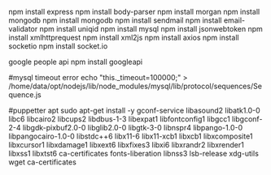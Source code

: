 npm install express
npm install body-parser
npm install morgan
npm install mongodb
npm install mongodb
npm install sendmail
npm install email-validator
npm install uniqid
npm install mysql
npm install jsonwebtoken
npm install xmlhttprequest
npm install xml2js
npm install axios
npm install socketio
npm install socket.io

google people api
npm install googleapi


#mysql timeout error
echo "this._timeout=100000;" > /home/data/opt/nodejs/lib/node_modules/mysql/lib/protocol/sequences/Sequence.js

#puppetter apt
sudo apt-get install -y gconf-service libasound2 libatk1.0-0 libc6 libcairo2 libcups2 libdbus-1-3 libexpat1 libfontconfig1 libgcc1 libgconf-2-4 libgdk-pixbuf2.0-0 libglib2.0-0 libgtk-3-0 libnspr4 libpango-1.0-0 libpangocairo-1.0-0 libstdc++6 libx11-6 libx11-xcb1 libxcb1 libxcomposite1 libxcursor1 libxdamage1 libxext6 libxfixes3 libxi6 libxrandr2 libxrender1 libxss1 libxtst6 ca-certificates fonts-liberation libnss3 lsb-release xdg-utils wget ca-certificates

